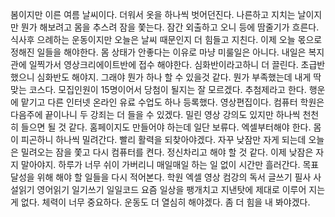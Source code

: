 
봄이지만 이른 여름 날씨이다. 
더워서 옷을 하나씩 벗어던진다.
나른하고 지치는 날이지만 뭔가 해보려고 몸을 추스려 잠을 쫓는다.
잠간 외출하고 오니 등에 땀줄기가 흐른다. 
식사후 으례하는 운동이지만 오늘은 날씨 때문인지 더 힘들고 지친다.
이제 오늘 몫으로 정해진 일들을 해야한다.
몸 상태가 안좋다는 이유로 마냥 미룰일은 아니다.
내일은 복지관에 일찍가서 영상크리에이트반에 접수 해야한다.
심화반이라고하니 더 끌린다. 초급반 했으니 심화반도 해야지.
그래야 뭔가 하나 할 수 있을것 같다. 뭔가 부족했는데 내게 딱 맞는 코스다.
모집인원이 15명이어서 당첨이 될지는 잘 모르겠다. 추첨제라고 한다.
행운에 맡기고 다른 인터넷 온라인 유료 수업도 하나 등록했다. 영상편집이다.
컴퓨터 학원은 다음주에 끝이나니 두 강죄는 더 들을 수 있겠다.
밀린 영상 강의도 있지만 하나씩 천천히 들으면 될 것 같다.
홈페이지도 만들어야 하는데 일단 보류다. 엑셀부터해야 한다.
몸이 피곤하니 하나씩 밀려간다. 빨리 활력을 되찾아야겠다.
자꾸 낮잠만 자게 되는데 오늘은 밀려오는 잠을 쫓고 다시 컴퓨터를 켠다.
정신차리고 해야 할 것 같다. 이제 낮잠은 자지 말아야지.
하루가 너무 쉬이 가버리니 매일매일 하는 일 없이 시간만 흘러간다.
목표달성을 위해  해야 할 일들을 다시 적어본다.
학원 엑셀 영상 컴강의 독서 글쓰기 필사 사설읽기 영어읽기 일기쓰기 일일코드
요즘 일상을 팽개치고 지낸탓에 제대로 이루어 지는게 없다.
체력이 너무 중요하다. 운동도 더 열심히 해야겠다.
좀 더 힘을 내 봐야겠다.
